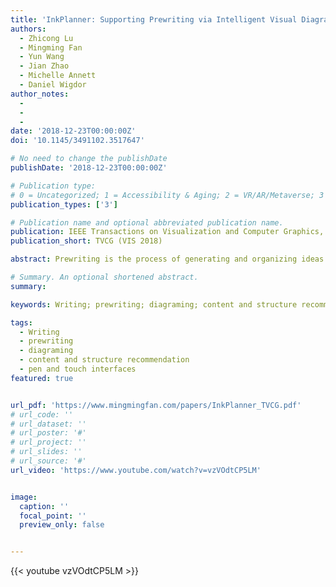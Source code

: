 ```yaml
---
title: 'InkPlanner: Supporting Prewriting via Intelligent Visual Diagramming'
authors:
  - Zhicong Lu
  - Mingming Fan
  - Yun Wang
  - Jian Zhao
  - Michelle Annett
  - Daniel Wigdor
author_notes:
  - 
  - 
  - 
date: '2018-12-23T00:00:00Z'
doi: '10.1145/3491102.3517647'

# No need to change the publishDate 
publishDate: '2018-12-23T00:00:00Z'

# Publication type: 
# 0 = Uncategorized; 1 = Accessibility & Aging; 2 = VR/AR/Metaverse; 3 = Human-AI Collaboration; 4 = UX Methodology; 5 = Social Computing; 6 = Sensing; 
publication_types: ['3']

# Publication name and optional abbreviated publication name.
publication: IEEE Transactions on Visualization and Computer Graphics, Vol. 25, Issue 1, 2019
publication_short: TVCG (VIS 2018)

abstract: Prewriting is the process of generating and organizing ideas before drafting a document. Although often overlooked by novice writers and writing tool developers, prewriting is a critical process that improves the quality of a final document. To better understand current prewriting practices, we first conducted interviews with writing learners and experts. Based on the learners’ needs and experts’ recommendations, we then designed and developed InkPlanner, a novel pen and touch visualization tool that allows writers to utilize visual diagramming for ideation during prewriting. InkPlanner further allows writers to sort their ideas into a logical and sequential narrative by using a novel widget— NarrativeLine. Using a NarrativeLine, InkPlanner can automatically generate a document outline to guide later drafting exercises. Inkplanner is powered by machine-generated semantic and structural suggestions that are curated from various texts. To qualitatively review the tool and understand how writers use InkPlanner for prewriting, two writing experts were interviewed and a user study was conducted with university students. The results demonstrated that InkPlanner encouraged writers to generate more diverse ideas and also enabled them to think more strategically about how to organize their ideas for later drafting.

# Summary. An optional shortened abstract.
summary: 

keywords: Writing; prewriting; diagraming; content and structure recommendation; pen and touch interfaces

tags:
  - Writing
  - prewriting
  - diagraming
  - content and structure recommendation
  - pen and touch interfaces
featured: true


url_pdf: 'https://www.mingmingfan.com/papers/InkPlanner_TVCG.pdf'
# url_code: ''
# url_dataset: ''
# url_poster: '#'
# url_project: ''
# url_slides: ''
# url_source: '#'
url_video: 'https://www.youtube.com/watch?v=vzVOdtCP5LM'


image:
  caption: ''
  focal_point: ''
  preview_only: false


---
```


<!-- put your youtube/Vimeo video ID here if possible -->
{{< youtube vzVOdtCP5LM >}}



